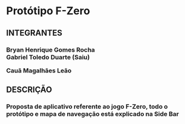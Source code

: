 # Protótipo F-Zero

<H2>INTEGRANTES</H2>
<div>
<H3>
Bryan Henrique Gomes Rocha
<br>
Gabriel Toledo Duarte (Saiu)

Cauã Magalhães Leão
</H3>

</div>

<H2>DESCRIÇÃO</H2>
<div>
<H3>
Proposta de aplicativo referente ao jogo F-Zero, todo o protótipo e mapa de navegação está explicado na Side Bar
</H3>
</div>



